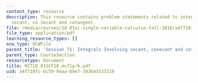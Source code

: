 ```yaml
---
content_type: resource
description: This resource contains problem statements related to integrals involving
  secant, co secant and cotangent.
file: /media/courses/18-01sc-single-variable-calculus-fall-2010/a4f718fcbc599aaa69e7393645533210_MIT18_01SCF10_ex71prb.pdf
file_type: application/pdf
learning_resource_types: []
ocw_type: OCWFile
parent_title: 'Session 71: Integrals Involving secant, cosecant and cotangent'
parent_type: CourseSection
resourcetype: Document
title: MIT18_01SCF10_ex71prb.pdf
uid: a4f718fc-bc59-9aaa-69e7-393645533210
---
```

